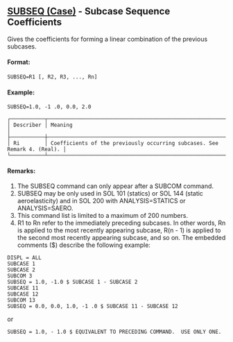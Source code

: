 ## [SUBSEQ (Case)](https://help.hexagonmi.com/bundle/MSC_Nastran_2022.4/page/Nastran_Combined_Book/qrg/casecontrol4a/TOC.SUBSEQ.Case.xhtml) - Subcase Sequence Coefficients

Gives the coefficients for forming a linear combination of the previous subcases.

#### Format:

```nastran
SUBSEQ=R1 [, R2, R3, ..., Rn]
```

#### Example:

```nastran
SUBSEQ=1.0, -1 .0, 0.0, 2.0
```

```text
┌───────────┬──────────────────────────────────────────────────────────────────────────┐
│ Describer │ Meaning                                                                  │
├───────────┼──────────────────────────────────────────────────────────────────────────┤
│ Ri        │ Coefficients of the previously occurring subcases. See Remark 4. (Real). │
└───────────┴──────────────────────────────────────────────────────────────────────────┘
```

#### Remarks:

1. The SUBSEQ command can only appear after a SUBCOM command.
2. SUBSEQ may be only used in SOL 101 (statics) or SOL 144 (static aeroelasticity) and in SOL 200 with ANALYSIS=STATICS or ANALYSIS=SAERO.  
3. This command list is limited to a maximum of 200 numbers.
4. R1 to Rn refer to the immediately preceding subcases. In other words, Rn is applied to the most recently appearing subcase, R(n - 1) is applied to the second most recently appearing subcase, and so on. The embedded comments ($) describe the following example:

```nastran
DISPL = ALL
SUBCASE 1
SUBCASE 2
SUBCOM 3
SUBSEQ = 1.0, -1.0 $ SUBCASE 1 - SUBCASE 2
SUBCASE 11
SUBCASE 12
SUBCOM 13
SUBSEQ = 0.0, 0.0, 1.0, -1 .0 $ SUBCASE 11 - SUBCASE 12
```

or

```nastran
SUBSEQ = 1.0, - 1.0 $ EQUIVALENT TO PRECEDING COMMAND.  USE ONLY ONE.
```
